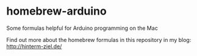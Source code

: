 # homebrew-arduino
Some formulas helpful for Arduino programming on the Mac

Find out more about the homebrew formulas in this repository in my blog: http://hinterm-ziel.de/ 
